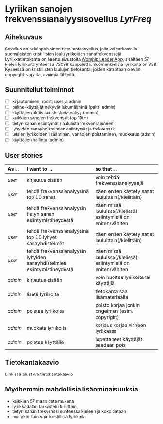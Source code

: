 # Lyriikan sanojen frekvenssianalyysisovellus *LyrFreq*

## Aihekuvaus

Sovellus on selainpohjainen tietokantasovellus, jolla voi tarkastella suomalaisten kristillisten laululyriikoiden sanafrekvenssejä.
Lyriikkatietokanta on haettu sivustolta [Worship Leader App](https://worshipleaderapp.com/en/download-song-database-opensong-openlp-and-quelea), sisältäen 57 kielen lyriikoita yhteensä 72098 kappaletta. Suomenkielisiä lyriikoita on 358. Kyseessä on kristillisten laulujen tietokanta, joiden katsotaan olevan copyright-vapaita, avoimia lähteitä.

## Suunnitellut toiminnot

- [ ] kirjautuminen, roolit: user ja admin
- [ ] online-käyttäjät näkyvät lukumääränä (paitsi admin)
- [ ] käyttäjien aktiivisuushistoria näkyy (admin)
- [ ] kaikkien sanojen frekvenssit top 10(+)
- [ ] tietyn sanan esiintymät (laululista frekvensseineen)
- [ ] lyhyiden sanayhdistelmien esiintymät ja frekvenssit
- [ ] uusien lyriikoiden lisääminen, vanhojen poistaminen, muokkaus (admin)
- [ ] käyttäjien hallinta (admin)

## User stories

| As ... | I want to ... | so that ... |
| :--- | :--- | :--- |
| *user* | kirjautua sisään | voin tehdä frekvenssianalyysejä |
| *user* | tehdä frekvenssianalyysinä <br/> top 10 sanat | näen eniten käytety sanat <br/> lauluittain(/kielittäin) |
| *user* | tehdä frekvenssianalyysin <br/> tietyn sanan esiintymistiheydestä | näen missä lauluissa(/kielissä) <br/> esiintymisiä on eniten/vähiten |
| *user* | tehdä frekvenssianalyysinä <br/> top 10 lyhyet sanayhdistelmät | näen eniten käytety sanat <br/> lauluittain(/kielittäin) |
| *user* | tehdä frekvenssianalyysin lyhyiden <br/> sanayhdistelmien esiintymistiheydestä | näen missä lauluissa(/kielissä) <br/> esiintymisiä on eniten/vähiten |
| *admin* | kirjautua sisään | voin huoltaa lyriikoita tai käyttäjiä |
| *admin* | lisätä lyriikoita | tietokanta saa lisämateriaalia |
| *admin* | poistaa lyriikoita | poisto korjaa jonkin <br/> ongelman (esim. copyright) |
| *admin* | muokata lyriikoita | korjaus korjaa virheen lyriikassa |
| *admin* | poistaa käyttäjiä | lopettaneet käyttäjät saadaan pois |

## Tietokantakaavio

Linkissä alustava [tietokantakaavio](https://github.com/gitjms/Lyriikka-analysaattori/blob/master/documentation/db-diagram.png)

## Myöhemmin mahdollisia lisäominaisuuksia

* kaikkien 57 maan data mukana
* lyriikkadatan tarkastelu kielittäin
* tietyn sanan frekvenssi suhteessa kieleen ja koko dataan
* muitakin kuin vain kristillisiä lyriikoita